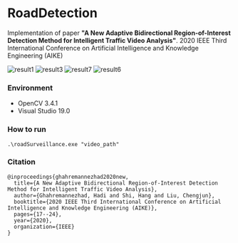# RoadDetection
Implementation of paper **"A New Adaptive Bidirectional Region-of-Interest Detection Method for Intelligent Traffic Video Analysis"**.
2020 IEEE Third International Conference on Artificial Intelligence and Knowledge Engineering (AIKE)

![result1](https://user-images.githubusercontent.com/24352869/141530616-49b162d2-91ad-408d-b8ad-9b4999d390c2.png)
![result3](https://user-images.githubusercontent.com/24352869/141530624-85c98d39-f436-4fdc-a033-4a534933fba4.png)
![result7](https://user-images.githubusercontent.com/24352869/141530742-b94f11e9-8dae-4861-bf5f-f5b8551fa91e.png)
![result6](https://user-images.githubusercontent.com/24352869/141530929-62f6d399-18eb-461b-9e49-686baea94256.png)


### Environment
- OpenCV 3.4.1
- Visual Studio 19.0

### How to run
`.\roadSurveillance.exe "video_path"`

### Citation
```
@inproceedings{ghahremannezhad2020new,
  title={A New Adaptive Bidirectional Region-of-Interest Detection Method for Intelligent Traffic Video Analysis},
  author={Ghahremannezhad, Hadi and Shi, Hang and Liu, Chengjun},
  booktitle={2020 IEEE Third International Conference on Artificial Intelligence and Knowledge Engineering (AIKE)},
  pages={17--24},
  year={2020},
  organization={IEEE}
}
```
